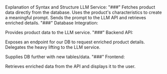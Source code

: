 Explanation of Syntax and Structure
LLM Service:
 "###"
Fetches product data directly from the database.
Uses the product's characteristics to create a meaningful prompt.
Sends the prompt to the LLM API and retrieves enriched details.
 "###"
Database Integration:

Provides product data to the LLM service.
 "###"
Backend API:

Exposes an endpoint for our DB to request enriched product details.
Delegates the heavy lifting to the LLM service.

Supplies DB further with new tables/data.
 "###"
Frontend:

Retrieves enriched data from the API and displays it to the user.
